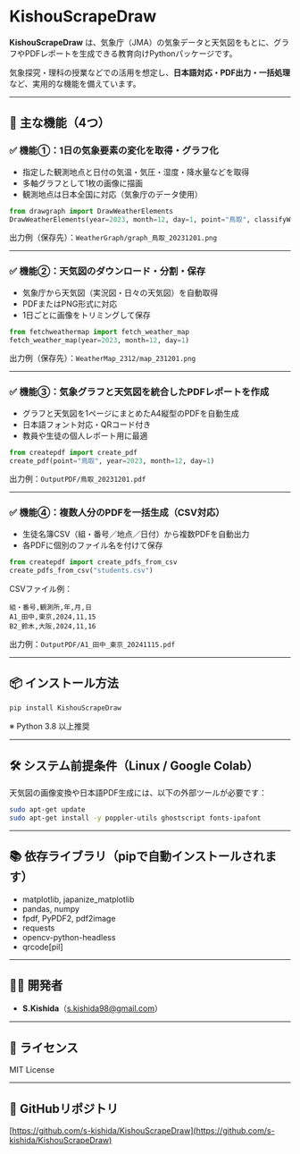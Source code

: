 # KishouScrapeDraw

**KishouScrapeDraw** は、気象庁（JMA）の気象データと天気図をもとに、グラフやPDFレポートを生成できる教育向けPythonパッケージです。

気象探究・理科の授業などでの活用を想定し、**日本語対応・PDF出力・一括処理**など、実用的な機能を備えています。

---

## 🚀 主な機能（4つ）

### ✅ 機能①：1日の気象要素の変化を取得・グラフ化

- 指定した観測地点と日付の気温・気圧・湿度・降水量などを取得
- 多軸グラフとして1枚の画像に描画
- 観測地点は日本全国に対応（気象庁のデータ使用）

```python
from drawgraph import DrawWeatherElements
DrawWeatherElements(year=2023, month=12, day=1, point="鳥取", classifyWeatherData=True)
```

出力例（保存先）：`WeatherGraph/graph_鳥取_20231201.png`

---

### ✅ 機能②：天気図のダウンロード・分割・保存

- 気象庁から天気図（実況図・日々の天気図）を自動取得
- PDFまたはPNG形式に対応
- 1日ごとに画像をトリミングして保存

```python
from fetchweathermap import fetch_weather_map
fetch_weather_map(year=2023, month=12, day=1)
```

出力例（保存先）：`WeatherMap_2312/map_231201.png`

---

### ✅ 機能③：気象グラフと天気図を統合したPDFレポートを作成

- グラフと天気図を1ページにまとめたA4縦型のPDFを自動生成
- 日本語フォント対応・QRコード付き
- 教員や生徒の個人レポート用に最適

```python
from createpdf import create_pdf
create_pdf(point="鳥取", year=2023, month=12, day=1)
```

出力例：`OutputPDF/鳥取_20231201.pdf`

---

### ✅ 機能④：複数人分のPDFを一括生成（CSV対応）

- 生徒名簿CSV（組・番号／地点／日付）から複数PDFを自動出力
- 各PDFに個別のファイル名を付けて保存

```python
from createpdf import create_pdfs_from_csv
create_pdfs_from_csv("students.csv")
```

CSVファイル例：

```
組・番号,観測所,年,月,日
A1_田中,東京,2024,11,15
B2_鈴木,大阪,2024,11,16
```

出力例：`OutputPDF/A1_田中_東京_20241115.pdf`

---

## 📦 インストール方法

```bash
pip install KishouScrapeDraw
```

※ Python 3.8 以上推奨

---

## 🛠 システム前提条件（Linux / Google Colab）

天気図の画像変換や日本語PDF生成には、以下の外部ツールが必要です：

```bash
sudo apt-get update
sudo apt-get install -y poppler-utils ghostscript fonts-ipafont
```

---

## 📚 依存ライブラリ（pipで自動インストールされます）

- matplotlib, japanize_matplotlib
- pandas, numpy
- fpdf, PyPDF2, pdf2image
- requests
- opencv-python-headless
- qrcode[pil]

---

## 🧑‍🏫 開発者

- **S.Kishida**（<s.kishida98@gmail.com>）

---

## 📄 ライセンス

MIT License

---

## 🔗 GitHubリポジトリ

[https://github.com/s-kishida/KishouScrapeDraw](https://github.com/s-kishida/KishouScrapeDraw)
